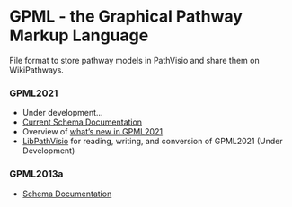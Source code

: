 # GPML - the Graphical Pathway Markup Language

File format to store pathway models in PathVisio and share them on WikiPathways.

### GPML2021
* Under development...
* [Current Schema Documentation](https://pathvisio.github.io/documentation/GPML2021-doc.html)
* Overview of [what’s new in GPML2021](https://pathvisio.github.io/documentation/Whats-New-GPML2021.md)
* [LibPathVisio](https://github.com/PathVisio/libPathVisio) for reading, writing, and conversion of GPML2021 (Under Development)


### GPML2013a
* [Schema Documentation](https://pathvisio.github.io/documentation/GPML2013a-doc.html)
